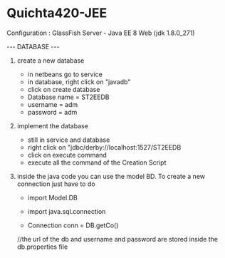 # Quichta420-JEE


Configuration : GlassFish Server - Java EE 8 Web (jdk 1.8.0_271)


--- DATABASE ---

1) create a new database
      - in netbeans go to service
      - in database, right click on "javadb"
      - click on create database
      - Database name = ST2EEDB
      - username = adm
      - password = adm
      
2) implement the database
      - still in service and database
      - right click on "jdbc/derby://localhost:1527/ST2EEDB
      - click on execute command
      - execute all the command of the Creation Script
      
      
3) inside the java code you can use the model BD. To create a new connection just have to do
      - import Model.DB
      - import java.sql.connection
      
      - Connection conn = DB.getCo()
   
      //the url of the db and username and password are stored inside the db.properties file
